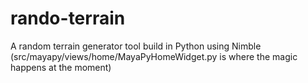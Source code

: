 rando-terrain
=============

A random terrain generator tool build in Python using Nimble
(src/mayapy/views/home/MayaPyHomeWidget.py is where the magic happens at the moment)
